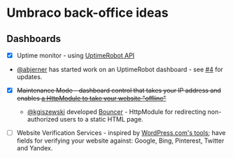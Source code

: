 # Umbraco back-office ideas
## Dashboards

* [x] Uptime monitor - using [UptimeRobot API](https://github.com/cmaneu/UptimeRobot-.net-API-Client)
 * [@abjerner](https://github.com/abjerner) has started work on an UptimeRobot dashboard - see [#4](https://github.com/leekelleher/umbraco-package-ideas/issues/4) for updates.
* [x] ~~Maintenance Mode - dashboard control that takes your IP address and enables [a HttpModule to take your website "offline"](http://blog.dreamlabsolutions.com/post/2009/09/02/Take-an-ASPNET-Application-offline-with-HttpModules.aspx)~~
  * [@kgiszewski](https://github.com/kgiszewski) developed [Bouncer](https://github.com/imulus/Bouncer) - HttpModule for redirecting non-authorized users to a static HTML page.
* [ ] Website Verification Services - inspired by [WordPress.com's tools](http://support.wordpress.com/webmaster-tools/); have fields for verifying your website against: Google, Bing, Pinterest, Twitter and Yandex.

